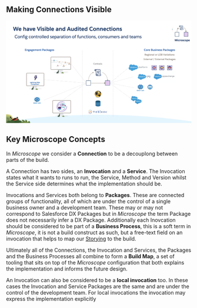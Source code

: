 ## Making Connections Visible


![Visible Connections](VisibleConnections.png)


## Key Microscope Concepts

In *Microscope* we consider a **Connection** to be a decouplong between parts of the build. 

A Connection has two sides, an **Invocation** and a **Service**. The Invocation states what it wants to runs to run, the Service, Method and Version whilst the Service side determines what the implementation should be. 

Invocations and Services both belong to **Packages**. These are connected groups of functionality, all of which are under the control of a single business owner and a development team. These may or may not correspond to Salesforce DX Packages but in *Microscope* the term Package does not necessarily infer a DX Package. Additionally each Inovcation should be considered to be part of a **Business Process**, this is a soft term in *Microscope*, it is not a build construct as such, but a free-text field on an invocation that helps to map our [Storying](../vision/Storying.md) to the build.

Ultimately all of the Connections, the Invocation and Services, the Packages and the Business Processes all combine to form a **Build Map**, a set of tooling that sits on top of the *Microscope* configuration that both explains the implementation and informs the future design.

An Invocation can also be considered to be a **local invocation** too. In these cases the Invocation and Service Packages are the same and are under the control of the development team. For local invocations the invocation may express the implementation explicitly

